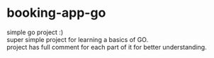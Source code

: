 # booking-app-go
simple go project :)\
super simple project for learning a basics of GO.\
project has full comment for each part of it for better understanding.
